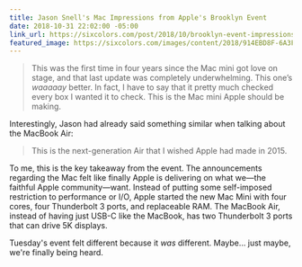 ```yaml
---
title: Jason Snell's Mac Impressions from Apple's Brooklyn Event
date: 2018-10-31 22:02:00 -05:00
link_url: https://sixcolors.com/post/2018/10/brooklyn-event-impressions-love-for-the-mac/
featured_image: https://sixcolors.com/images/content/2018/914EBD8F-6A3F-488C-B920-86F51D24986F.jpeg
---
```


> This was the first time in four years since the Mac mini got love on stage, and that last update was completely underwhelming. This one’s *waaaaay* better. In fact, I have to say that it pretty much checked every box I wanted it to check. This is the Mac mini Apple should be making.

Interestingly, Jason had already said something similar when talking about the MacBook Air:

> This is the next-generation Air that I wished Apple had made in 2015.

To me, this is the key takeaway from the event. The announcements regarding the Mac felt like finally Apple is delivering on what we—the faithful Apple community—want. Instead of putting some self-imposed restriction to performance or I/O, Apple started the new Mac Mini with four cores, four Thunderbolt 3 ports, and replaceable RAM. The MacBook Air, instead of having just USB-C like the MacBook, has two Thunderbolt 3 ports that can drive 5K displays.

Tuesday's event felt different because it *was* different. Maybe… just maybe, we're finally being heard.